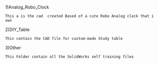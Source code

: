 
1)Analog_Robo_Clock

    This a is the cad  created Based of a cute Robo Analog clock that i own 
    
2)DIY_Table

    This contain the CAD file for custom-made Study table 

3)Other

    This Folder contain all the SolidWorks self training files 
